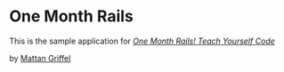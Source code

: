 # One Month Rails

This is the sample application for
[*One Month Rails! Teach Yourself Code*](http://onemonthrails.com)

by [Mattan Griffel](http://mattangriffel.com)